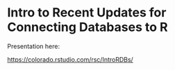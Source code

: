 # Intro to Recent Updates for Connecting Databases to R

Presentation here:

https://colorado.rstudio.com/rsc/IntroRDBs/